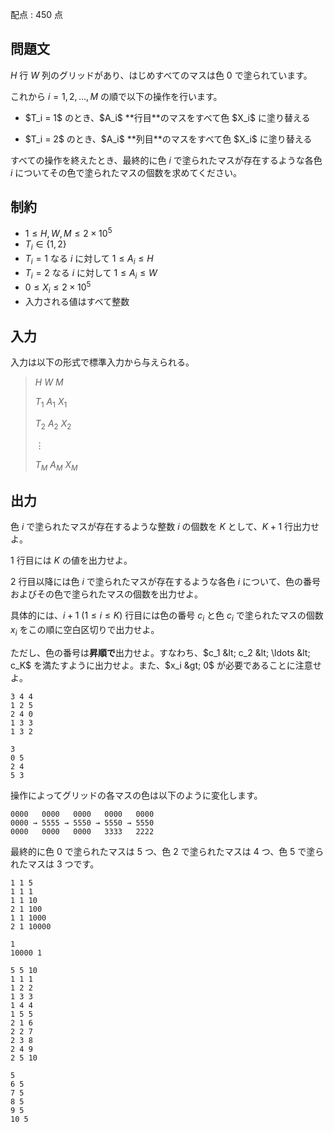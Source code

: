 配点 : $450$ 点

## 問題文

$H$ 行 $W$ 列のグリッドがあり、はじめすべてのマスは色 $0$ で塗られています。

これから $i = 1, 2, \ldots, M$ の順で以下の操作を行います。

- <p>$T_i = 1$ のとき、$A_i$ **行目**のマスをすべて色 $X_i$ に塗り替える</p>
- <p>$T_i = 2$ のとき、$A_i$ **列目**のマスをすべて色 $X_i$ に塗り替える</p>

すべての操作を終えたとき、最終的に色 $i$ で塗られたマスが存在するような各色 $i$ についてその色で塗られたマスの個数を求めてください。

## 制約

- $1 \leq H, W, M \leq 2 \times 10^5$
- $T_i \in \lbrace 1, 2 \rbrace$
- $T_i = 1$ なる $i$ に対して $1 \leq A_i \leq H$
- $T_i = 2$ なる $i$ に対して $1 \leq A_i \leq W$
- $0 \leq X_i \leq 2 \times 10^5$
- 入力される値はすべて整数

## 入力

入力は以下の形式で標準入力から与えられる。

> $H$ $W$ $M$
> 
> $T_1$ $A_1$ $X_1$
> 
> $T_2$ $A_2$ $X_2$
> 
> $\vdots$
> 
> $T_M$ $A_M$ $X_M$

## 出力

色 $i$ で塗られたマスが存在するような整数 $i$ の個数を $K$ として、$K + 1$ 行出力せよ。

$1$ 行目には $K$ の値を出力せよ。

$2$ 行目以降には色 $i$ で塗られたマスが存在するような各色 $i$ について、色の番号およびその色で塗られたマスの個数を出力せよ。

具体的には、$i + 1$ $(1 \leq i \leq K)$ 行目には色の番号 $c_i$ と色 $c_i$ で塗られたマスの個数 $x_i$ をこの順に空白区切りで出力せよ。

ただし、色の番号は**昇順で**出力せよ。すなわち、$c_1 &lt; c_2 &lt; \ldots &lt; c_K$ を満たすように出力せよ。また、$x_i &gt; 0$ が必要であることに注意せよ。

```input1
3 4 4
1 2 5
2 4 0
1 3 3
1 3 2
```

```output1
3
0 5
2 4
5 3
```

操作によってグリッドの各マスの色は以下のように変化します。

```output1
0000   0000   0000   0000   0000
0000 → 5555 → 5550 → 5550 → 5550 
0000   0000   0000   3333   2222
```

最終的に色 $0$ で塗られたマスは $5$ つ、色 $2$ で塗られたマスは $4$ つ、色 $5$ で塗られたマスは $3$ つです。 

```input2
1 1 5
1 1 1
1 1 10
2 1 100
1 1 1000
2 1 10000
```

```output2
1
10000 1
```

```input3
5 5 10
1 1 1
1 2 2
1 3 3
1 4 4
1 5 5
2 1 6
2 2 7
2 3 8
2 4 9
2 5 10
```

```output3
5
6 5
7 5
8 5
9 5
10 5
```